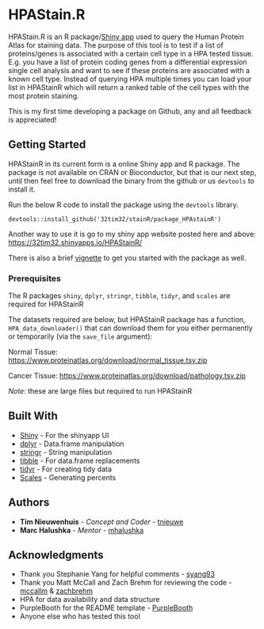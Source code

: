 # HPAStain.R

HPAStain.R is an R package/[Shiny app](https://32tim32.shinyapps.io/HPAStainR/) used to query the Human Protein Atlas for staining data. The purpose of this tool is to test if a list of proteins/genes is associated with a certain cell type in a HPA tested tissue. E.g. you have a list of protein coding genes from a differential expression single cell analysis and want to see if these proteins are associated with a known cell type. Instead of querying HPA multiple times you can load your list in HPAStainR which will return a ranked table of the cell types with the most protein staining.

This is my first time developing a package on Github, any and all feedback is appreciated!

## Getting Started

HPAStainR in its current form is a online Shiny app and R package. The package is not available on CRAN or Bioconductor, but that is our next step, until then feel free to download the binary from the github or us `devtools` to install it.

Run the below R code to install the package using the `devtools` library.

`devtools::install_github('32tim32/stainR/package_HPAstainR')`

Another way to use it is go to my shiny app website posted here and above:
https://32tim32.shinyapps.io/HPAStainR/ 

There is also a brief [vignette](https://htmlpreview.github.io/?https://github.com/32tim32/stainR/blob/master/HPA_StainR_vignette_6_11_20.html) to get you started with the package as well.

### Prerequisites

The R packages `shiny`, `dplyr`, `stringr`, `tibble`, `tidyr`, and `scales` are required for HPAStainR

The datasets required are below, but HPAStainR package has a function, `HPA_data_downloader()` that can download them for you either permanently or temporarily (via the `save_file` argument):

Normal Tissue: https://www.proteinatlas.org/download/normal_tissue.tsv.zip

Cancer Tissue: https://www.proteinatlas.org/download/pathology.tsv.zip

*Note*: these are large files but required to run HPAStainR

## Built With

* [Shiny](https://shiny.rstudio.com/) - For the shinyapp UI
* [dplyr](https://dplyr.tidyverse.org/) - Data.frame manipulation
* [stringr](https://stringr.tidyverse.org/) - String manipulation
* [tibble](https://tibble.tidyverse.org/) - For data.frame replacements
* [tidyr](https://tidyr.tidyverse.org/) - For creating tidy data
* [Scales](https://www.rdocumentation.org/packages/scales/versions/0.4.1) - Generating percents

## Authors

* **Tim Nieuwenhuis** - *Concept and Coder* - [tnieuwe](https://github.com/tnieuwe/)
* **Marc Halushka** - *Mentor* - [mhalushka](https://github.com/mhalushka)


## Acknowledgments

* Thank you Stephanie Yang for helpful comments - [syang93](https://github.com/syyang93/)
* Thank you Matt McCall and Zach Brehm for reviewing the code - [mccallm](https://github.com/mccallm) & [zachbrehm](https://github.com/zachbrehm)
* HPA for data availability and data structure
* PurpleBooth for the README template - [PurpleBooth](https://gist.github.com/PurpleBooth/)
* Anyone else who has tested this tool
